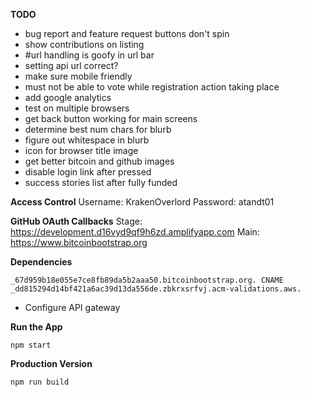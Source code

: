 **TODO**
- bug report and feature request buttons don't spin
- show contributions on listing
- #url handling is goofy in url bar
- setting api url correct?
- make sure mobile friendly
- must not be able to vote while registration action taking place
- add google analytics
- test on multiple browsers
- get back button working for main screens
- determine best num chars for blurb
- figure out whitespace in blurb
- icon for browser title image
- get better bitcoin and github images
- disable login link after pressed
- success stories list after fully funded

**Access Control**
Username: KrakenOverlord
Password: atandt01

**GitHub OAuth Callbacks**
Stage: https://development.d16vyd9qf9h6zd.amplifyapp.com
Main: https://www.bitcoinbootstrap.org

**Dependencies**

`_67d959b18e055e7ce8fb89da5b2aaa50.bitcoinbootstrap.org. CNAME _dd815294d14bf421a6ac39d13da556de.zbkrxsrfvj.acm-validations.aws.`

- Configure API gateway

**Run the App**

`npm start`

**Production Version**

`npm run build`
